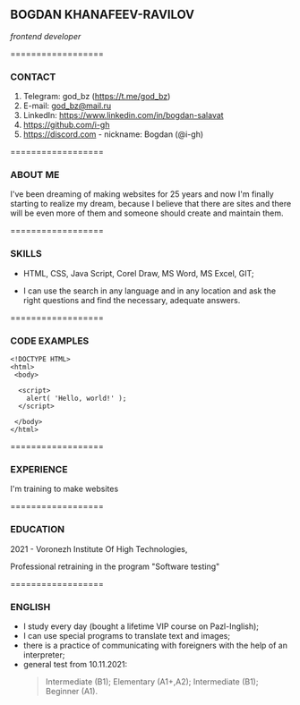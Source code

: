 ## **BOGDAN KHANAFEEV-RAVILOV**
*frontend developer*

==================

### CONTACT

1. Telegram: god_bz (https://t.me/god_bz)
2. E-mail: god_bz@mail.ru
3. LinkedIn: https://www.linkedin.com/in/bogdan-salavat
4. https://github.com/i-gh
5. https://discord.com - nickname: Bogdan (@i-gh)

==================

### ABOUT ME

I've been dreaming of making websites for 25 years and now I'm finally starting to realize my dream, because I believe that there are sites and there will be even more of them and someone should create and maintain them.

==================

### SKILLS

- HTML, CSS, Java Script, Corel Draw, MS Word, MS Excel, GIT;

- I can use the search in any language and in any location and ask the right questions and find the necessary, adequate answers.

==================
### CODE EXAMPLES

```
<!DOCTYPE HTML>
<html>
 <body>
 
  <script>
    alert( 'Hello, world!' );
  </script>
 
 </body>
</html>
```

==================

### EXPERIENCE

I'm training to make websites

==================

### EDUCATION

2021 - Voronezh Institute Of High Technologies, 

Professional retraining in the program "Software testing"

==================

### ENGLISH

- I study every day (bought a lifetime VIP course on Pazl-Inglish);
- I can use special programs to translate text and images;
- there is a practice of communicating with foreigners with the help of an interpreter;
- general test from 10.11.2021: 
    >Intermediate (B1); Elementary (A1+,A2); Intermediate (B1); Beginner (A1).